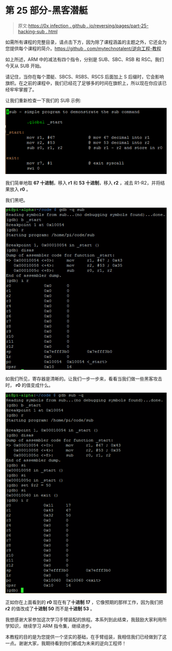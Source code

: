 # 第 25 部分-黑客潜艇

> 原文:[https://0x infection . github . io/reversing/pages/part-25-hacking-sub . html](https://0xinfection.github.io/reversing/pages/part-25-hacking-sub.html)

如需所有课程的完整目录，请点击下方，因为除了课程涵盖的主题之外，它还会为您提供每个课程的简介。[https://github . com/mytechnotalent/逆向工程-教程](https://github.com/mytechnotalent/Reverse-Engineering-Tutorial)

如上所述，ARM 中的减法有四个指令，分别是 SUB、SBC、RSB 和 RSC。我们今天从 SUB 开始。

请记住，当你在每个潜艇、SBCS、RSBS、RSCS 后面加上 S 后缀时，它会影响旗帜。在之前的课程中，我们已经花了足够多的时间在旗帜上，所以现在你应该已经牢牢掌握了。

让我们重新检查一下我们的 SUB 示例:

![](img/4fa14a1f454f488f58369b18366e4345.png)

我们简单地取 **67 十进制**，移入 **r1** 和 **53 十进制**，移入 **r2** ，减去 R1-R2，并将结果放入 **r0** 。

我们黑吧。

![](img/63fedefe1bdf2a64ebec6f45f36affb1.png)

如我们所见，寄存器是清晰的。让我们一步一步来，看看当我们做一些黑客攻击时， **r0** 的值变成什么。

![](img/849e38ba5128d070f987cd6bd4781726.png)

正如你在上面看到的 **r0** 现在有了**十进制** **17** ，它像预期的那样工作，因为我们把 **r2** 的值改成了**十进制 50** 而不是**十进制 53** 。

我想感谢大家参加这次学习手臂装配的旅程。本系列到此结束，我鼓励大家利用所学知识，继续学习 ARM 指令集，继续进步。

本教程的目的是为您提供一个坚实的基础，在手臂组装，我相信我们已经做到了这一点。谢谢大家，我期待看到你们都成为未来的逆向工程师！